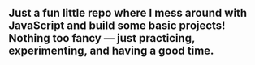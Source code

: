 
## Just a fun little repo where I mess around with JavaScript and build some basic projects! Nothing too fancy — just practicing, experimenting, and having a good time. 